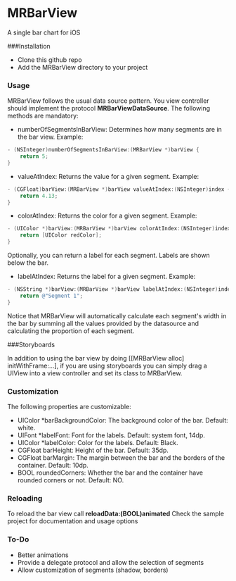 MRBarView
=========

A single bar chart for iOS

###Installation

- Clone this github repo
- Add the MRBarView directory to your project

### Usage

MRBarView follows the usual data source pattern. You view controller should implement the protocol **MRBarViewDataSource**.
The following methods are mandatory:

- numberOfSegmentsInBarView: Determines how many segments are in the bar view. Example:
```Objective-C
- (NSInteger)numberOfSegmentsInBarView:(MRBarView *)barView {
    return 5;
}
```

- valueAtIndex: Returns the value for a given segment. Example:
```Objective-C
- (CGFloat)barView:(MRBarView *)barView valueAtIndex:(NSInteger)index {
    return 4.13;
}
```

- colorAtIndex: Returns the color for a given segment. Example:
```Objective-C
- (UIColor *)barView:(MRBarView *)barView colorAtIndex:(NSInteger)index {
    return [UIColor redColor];
}
```

Optionally, you can return a label for each segment. Labels are shown below the bar.

- labelAtIndex: Returns the label for a given segment. Example:
```Objective-C
- (NSString *)barView:(MRBarView *)barView labelAtIndex:(NSInteger)index {
    return @"Segment 1";
}
```

Notice that MRBarView will automatically calculate each segment's width in the bar by summing all the values provided by the datasource and calculating the proportion of each segment.

###Storyboards

In addition to using the bar view by doing [[MRBarView alloc] initWithFrame:...], if you are using storyboards you can simply drag a UIView into a view controller and set its class to MRBarView.


### Customization

The following properties are customizable:

- UIColor *barBackgroundColor: The background color of the bar. Default: white.
- UIFont *labelFont: Font for the labels. Default: system font, 14dp.
- UIColor *labelColor: Color for the labels. Default: Black.
- CGFloat barHeight: Height of the bar. Default: 35dp.
- CGFloat barMargin: The margin between the bar and the borders of the container. Default: 10dp.
- BOOL roundedCorners: Whether the bar and the container have rounded corners or not. Default: NO.

### Reloading

To reload the bar view call **reloadData:(BOOL)animated**
Check the sample project for documentation and usage options

### To-Do

- Better animations
- Provide a delegate protocol and allow the selection of segments
- Allow customization of segments (shadow, borders)
